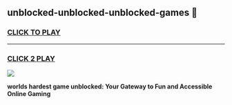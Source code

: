 
## unblocked-unblocked-unblocked-games 👋
<h3>
<a href="https://premium.freeplayer.one?title=unblocked-unblocked-unblocked-games&ref=14F">CLICK TO PLAY</a></h3>
<hr>

<h3>
<a href="https://premium.freeplayer.one?title=unblocked-unblocked-unblocked-games&ref=14F">CLICK 2 PLAY</a>
  
</h3>

<a href="https://premium.freeplayer.one?title=unblocked-unblocked-unblocked-games&ref=12F/"><img src="https://clearcache.store/games.png"></a>


**worlds hardest game unblocked: Your Gateway to Fun and Accessible Online Gaming**
